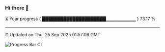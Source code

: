 ### Hi there 👋

⏳ Year progress { █████████████████████▁▁▁▁▁▁▁▁▁ } 73.17 %

---

⏰ Updated on Thu, 25 Sep 2025 01:57:06 GMT

![Progress Bar CI](https://github.com/DhruviPatel157/GitHub-Actions-Demo/workflows/Progress%20Bar%20CI/badge.svg)
